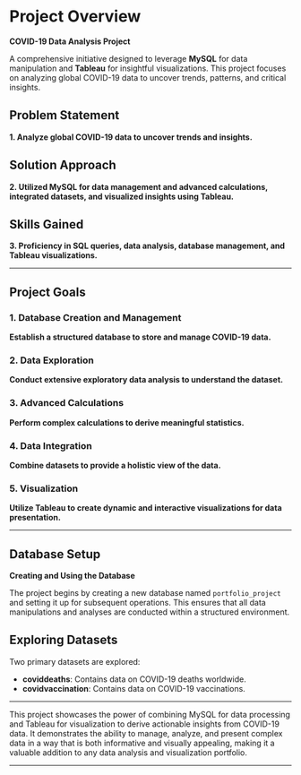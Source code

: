 # Project Overview

**COVID-19 Data Analysis Project**

A comprehensive initiative designed to leverage **MySQL** for data manipulation and **Tableau** for insightful visualizations. This project focuses on analyzing global COVID-19 data to uncover trends, patterns, and critical insights.

## Problem Statement

**1. Analyze global COVID-19 data to uncover trends and insights.**

## Solution Approach

**2. Utilized MySQL for data management and advanced calculations, integrated datasets, and visualized insights using Tableau.**

## Skills Gained

**3. Proficiency in SQL queries, data analysis, database management, and Tableau visualizations.**

---

## Project Goals

### 1. Database Creation and Management

**Establish a structured database to store and manage COVID-19 data.**

### 2. Data Exploration

**Conduct extensive exploratory data analysis to understand the dataset.**

### 3. Advanced Calculations

**Perform complex calculations to derive meaningful statistics.**

### 4. Data Integration

**Combine datasets to provide a holistic view of the data.**

### 5. Visualization

**Utilize Tableau to create dynamic and interactive visualizations for data presentation.**

---

## Database Setup

**Creating and Using the Database**

The project begins by creating a new database named `portfolio_project` and setting it up for subsequent operations. This ensures that all data manipulations and analyses are conducted within a structured environment.

## Exploring Datasets

Two primary datasets are explored:

- **coviddeaths**: Contains data on COVID-19 deaths worldwide.
- **covidvaccination**: Contains data on COVID-19 vaccinations.

---

This project showcases the power of combining MySQL for data processing and Tableau for visualization to derive actionable insights from COVID-19 data. It demonstrates the ability to manage, analyze, and present complex data in a way that is both informative and visually appealing, making it a valuable addition to any data analysis and visualization portfolio.

---

